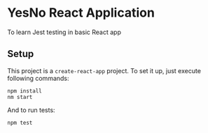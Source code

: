 # YesNo React Application

To learn Jest testing in basic React app

## Setup

This project is a `create-react-app` project. To set it up, just execute following commands:

```
npm install
nm start
```

And to run tests:

```
npm test
```